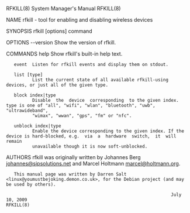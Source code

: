RFKILL(8)                                                     System Manager's Manual                                                    RFKILL(8)

NAME
       rfkill - tool for enabling and disabling wireless devices

SYNOPSIS
       rfkill [options] command

OPTIONS
       --version
              Show the version of rfkill.

COMMANDS
       help   Show rfkill's built-in help text.

       event  Listen for rfkill events and display them on stdout.

       list [type]
              List the current state of all available rfkill-using devices, or just all of the given type.

       block index|type
              Disable  the  device  corresponding  to the given index.  type is one of "all", "wifi", "wlan", "bluetooth", "uwb", "ultrawideband",
              "wimax", "wwan", "gps", "fm" or "nfc".

       unblock index|type
              Enable the device corresponding to the given index. If the device is hard-blocked, e.g.  via  a  hardware  switch,  it  will  remain
              unavailable though it is now soft-unblocked.

AUTHORS
       rfkill was originally written by Johannes Berg <johannes@sipsolutions.net> and Marcel Holtmann <marcel@holtmann.org>.

       This manual page was written by Darren Salt <linux@youmustbejoking.demon.co.uk>, for the Debian project (and may be used by others).

                                                                   July 10, 2009                                                         RFKILL(8)
